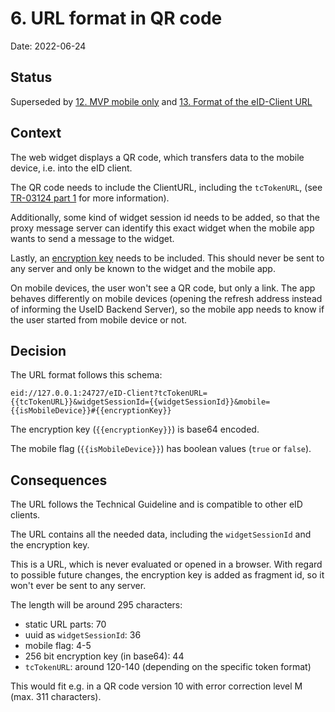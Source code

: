 # 6. URL format in QR code

Date: 2022-06-24

## Status

Superseded by [12. MVP mobile only](0012-mvp-mobile-only.md) and [13. Format of the eID-Client URL](0013-format-of-eid-client-url.md)

## Context

The web widget displays a QR code, which transfers data to the mobile device, i.e. into the eID client.

The QR code needs to include the ClientURL, including the `tcTokenURL`, (see [TR-03124 part 1](https://www.bsi.bund.de/SharedDocs/Downloads/DE/BSI/Publikationen/TechnischeRichtlinien/TR03124/TR-03124-1.pdf) for more information).

Additionally, some kind of widget session id needs to be added, so that the proxy message server can identify this exact widget when the mobile app wants to send a message to the widget.

Lastly, an [encryption key](https://github.com/digitalservicebund/useid-architecture/blob/df7596d0725fdbfab70f08d3b29a5641ac711fde/doc/adr/0004-e2ee-for-refresh-address.md) needs to be included. This should never be sent to any server and only be known to the widget and the mobile app.

On mobile devices, the user won't see a QR code, but only a link. The app behaves differently on mobile devices (opening the refresh address instead of informing the UseID Backend Server), so the mobile app needs to know if the user started from mobile device or not.

## Decision

The URL format follows this schema:

```
eid://127.0.0.1:24727/eID-Client?tcTokenURL={{tcTokenURL}}&widgetSessionId={{widgetSessionId}}&mobile={{isMobileDevice}}#{{encryptionKey}}
```

The encryption key (`{{encryptionKey}}`) is base64 encoded.

The mobile flag (`{{isMobileDevice}}`) has boolean values (`true` or `false`).

## Consequences

The URL follows the Technical Guideline and is compatible to other eID clients.

The URL contains all the needed data, including the `widgetSessionId` and the encryption key.

This is a URL, which is never evaluated or opened in a browser. With regard to possible future changes, the encryption key is added as fragment id, so it won't ever be sent to any server.

The length will be around 295 characters:

- static URL parts: 70
- uuid as `widgetSessionId`: 36
- mobile flag: 4-5
- 256 bit encryption key (in base64): 44
- `tcTokenURL`: around 120-140 (depending on the specific token format)

This would fit e.g. in a QR code version 10 with error correction level M (max. 311 characters).
